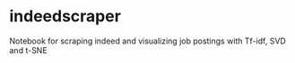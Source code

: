 # indeedscraper
Notebook for scraping indeed and visualizing job postings with Tf-idf, SVD and t-SNE
